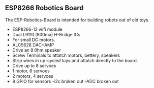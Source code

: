 
## ESP8266 Robotics Board ##

The ESP-Robotics-Board is intended for building robots out of old toys.

- ESP8266-12 wifi module
- Dual L9110 (800ma) H-Bridge ICs
 - For small DC motors.
- ALC5628 DAC+AMP
 - Drive an 8 0hm speaker
- Screw Terminals to attatch motors, bettery, speakers
 - Strip wires in up-cycled toys and attatch directly to the board.
- Drive up to 8 servoes
 - 1 motor, 6 servoes
 - 2 motors, 4 servoes
 - 8 GPIO for sensors
  -i2c broken out
  -ADC broken out
